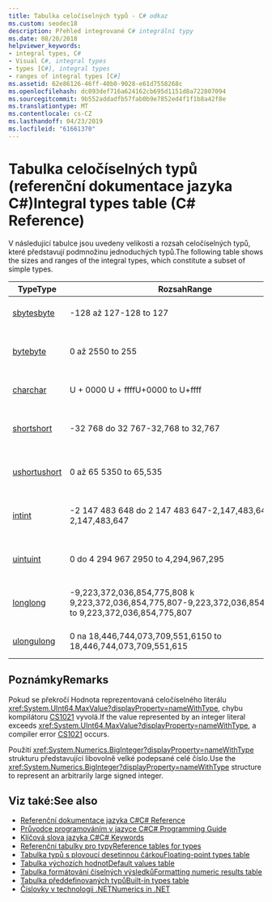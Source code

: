 ```yaml
---
title: Tabulka celočíselných typů - C# odkaz
ms.custom: seodec18
description: Přehled integrované C# integrální typy
ms.date: 08/20/2018
helpviewer_keywords:
- integral types, C#
- Visual C#, integral types
- types [C#], integral types
- ranges of integral types [C#]
ms.assetid: 62e86126-46ff-40b0-9028-e61d7558268c
ms.openlocfilehash: dc093def716a624162cb695d1151d8a722807094
ms.sourcegitcommit: 9b552addadfb57fab0b9e7852ed4f1f1b8a42f8e
ms.translationtype: MT
ms.contentlocale: cs-CZ
ms.lasthandoff: 04/23/2019
ms.locfileid: "61661370"
---
```

# <a name="integral-types-table-c-reference"></a><span data-ttu-id="81f45-103">Tabulka celočíselných typů (referenční dokumentace jazyka C#)</span><span class="sxs-lookup"><span data-stu-id="81f45-103">Integral types table (C# Reference)</span></span>

<span data-ttu-id="81f45-104">V následující tabulce jsou uvedeny velikosti a rozsah celočíselných typů, které představují podmnožinu jednoduchých typů.</span><span class="sxs-lookup"><span data-stu-id="81f45-104">The following table shows the sizes and ranges of the integral types, which constitute a subset of simple types.</span></span>  
  
|<span data-ttu-id="81f45-105">Type</span><span class="sxs-lookup"><span data-stu-id="81f45-105">Type</span></span>|<span data-ttu-id="81f45-106">Rozsah</span><span class="sxs-lookup"><span data-stu-id="81f45-106">Range</span></span>|<span data-ttu-id="81f45-107">Velikost</span><span class="sxs-lookup"><span data-stu-id="81f45-107">Size</span></span>|  
|----------|-----------|----------|  
|[<span data-ttu-id="81f45-108">sbyte</span><span class="sxs-lookup"><span data-stu-id="81f45-108">sbyte</span></span>](sbyte.md)|<span data-ttu-id="81f45-109">-128 až 127</span><span class="sxs-lookup"><span data-stu-id="81f45-109">-128 to 127</span></span>|<span data-ttu-id="81f45-110">8bitové celé číslo se znaménkem</span><span class="sxs-lookup"><span data-stu-id="81f45-110">Signed 8-bit integer</span></span>|  
|[<span data-ttu-id="81f45-111">byte</span><span class="sxs-lookup"><span data-stu-id="81f45-111">byte</span></span>](byte.md)|<span data-ttu-id="81f45-112">0 až 255</span><span class="sxs-lookup"><span data-stu-id="81f45-112">0 to 255</span></span>|<span data-ttu-id="81f45-113">Celé číslo bez znaménka 8 bitů</span><span class="sxs-lookup"><span data-stu-id="81f45-113">Unsigned 8-bit integer</span></span>|  
|[<span data-ttu-id="81f45-114">char</span><span class="sxs-lookup"><span data-stu-id="81f45-114">char</span></span>](char.md)|<span data-ttu-id="81f45-115">U + 0000 U + ffff</span><span class="sxs-lookup"><span data-stu-id="81f45-115">U+0000 to U+ffff</span></span>|<span data-ttu-id="81f45-116">16bitový znak Unicode</span><span class="sxs-lookup"><span data-stu-id="81f45-116">Unicode 16-bit character</span></span>|  
|[<span data-ttu-id="81f45-117">short</span><span class="sxs-lookup"><span data-stu-id="81f45-117">short</span></span>](short.md)|<span data-ttu-id="81f45-118">-32 768 do 32 767</span><span class="sxs-lookup"><span data-stu-id="81f45-118">-32,768 to 32,767</span></span>|<span data-ttu-id="81f45-119">16bitové celé číslo se znaménkem</span><span class="sxs-lookup"><span data-stu-id="81f45-119">Signed 16-bit integer</span></span>|  
|[<span data-ttu-id="81f45-120">ushort</span><span class="sxs-lookup"><span data-stu-id="81f45-120">ushort</span></span>](ushort.md)|<span data-ttu-id="81f45-121">0 až 65 535</span><span class="sxs-lookup"><span data-stu-id="81f45-121">0 to 65,535</span></span>|<span data-ttu-id="81f45-122">Celé číslo bez znaménka 16 bitů</span><span class="sxs-lookup"><span data-stu-id="81f45-122">Unsigned 16-bit integer</span></span>|  
|[<span data-ttu-id="81f45-123">int</span><span class="sxs-lookup"><span data-stu-id="81f45-123">int</span></span>](int.md)|<span data-ttu-id="81f45-124">-2 147 483 648 do 2 147 483 647</span><span class="sxs-lookup"><span data-stu-id="81f45-124">-2,147,483,648 to 2,147,483,647</span></span>|<span data-ttu-id="81f45-125">32bitové celé číslo se znaménkem</span><span class="sxs-lookup"><span data-stu-id="81f45-125">Signed 32-bit integer</span></span>|  
|[<span data-ttu-id="81f45-126">uint</span><span class="sxs-lookup"><span data-stu-id="81f45-126">uint</span></span>](uint.md)|<span data-ttu-id="81f45-127">0 do 4 294 967 295</span><span class="sxs-lookup"><span data-stu-id="81f45-127">0 to 4,294,967,295</span></span>|<span data-ttu-id="81f45-128">Nepodepsané 32bitové celé číslo</span><span class="sxs-lookup"><span data-stu-id="81f45-128">Unsigned 32-bit integer</span></span>|  
|[<span data-ttu-id="81f45-129">long</span><span class="sxs-lookup"><span data-stu-id="81f45-129">long</span></span>](long.md)|<span data-ttu-id="81f45-130">-9,223,372,036,854,775,808 k 9,223,372,036,854,775,807</span><span class="sxs-lookup"><span data-stu-id="81f45-130">-9,223,372,036,854,775,808 to 9,223,372,036,854,775,807</span></span>|<span data-ttu-id="81f45-131">64bitové celé číslo se znaménkem</span><span class="sxs-lookup"><span data-stu-id="81f45-131">Signed 64-bit integer</span></span>|  
|[<span data-ttu-id="81f45-132">ulong</span><span class="sxs-lookup"><span data-stu-id="81f45-132">ulong</span></span>](ulong.md)|<span data-ttu-id="81f45-133">0 na 18,446,744,073,709,551,615</span><span class="sxs-lookup"><span data-stu-id="81f45-133">0 to 18,446,744,073,709,551,615</span></span>|<span data-ttu-id="81f45-134">64-bit znaménka.</span><span class="sxs-lookup"><span data-stu-id="81f45-134">Unsigned 64-bit integer</span></span>|  

## <a name="remarks"></a><span data-ttu-id="81f45-135">Poznámky</span><span class="sxs-lookup"><span data-stu-id="81f45-135">Remarks</span></span>
  
<span data-ttu-id="81f45-136">Pokud se překročí Hodnota reprezentovaná celočíselného literálu <xref:System.UInt64.MaxValue?displayProperty=nameWithType>, chybu kompilátoru [CS1021](../../misc/cs1021.md) vyvolá.</span><span class="sxs-lookup"><span data-stu-id="81f45-136">If the value represented by an integer literal exceeds <xref:System.UInt64.MaxValue?displayProperty=nameWithType>, a compiler error [CS1021](../../misc/cs1021.md) occurs.</span></span>

<span data-ttu-id="81f45-137">Použití <xref:System.Numerics.BigInteger?displayProperty=nameWithType> strukturu představující libovolně velké podepsané celé číslo.</span><span class="sxs-lookup"><span data-stu-id="81f45-137">Use the <xref:System.Numerics.BigInteger?displayProperty=nameWithType> structure to represent an arbitrarily large signed integer.</span></span>
  
## <a name="see-also"></a><span data-ttu-id="81f45-138">Viz také:</span><span class="sxs-lookup"><span data-stu-id="81f45-138">See also</span></span>

- [<span data-ttu-id="81f45-139">Referenční dokumentace jazyka C#</span><span class="sxs-lookup"><span data-stu-id="81f45-139">C# Reference</span></span>](../index.md)
- [<span data-ttu-id="81f45-140">Průvodce programováním v jazyce C#</span><span class="sxs-lookup"><span data-stu-id="81f45-140">C# Programming Guide</span></span>](../../programming-guide/index.md)
- [<span data-ttu-id="81f45-141">Klíčová slova jazyka C#</span><span class="sxs-lookup"><span data-stu-id="81f45-141">C# Keywords</span></span>](index.md)
- [<span data-ttu-id="81f45-142">Referenční tabulky pro typy</span><span class="sxs-lookup"><span data-stu-id="81f45-142">Reference tables for types</span></span>](reference-tables-for-types.md)
- [<span data-ttu-id="81f45-143">Tabulka typů s plovoucí desetinnou čárkou</span><span class="sxs-lookup"><span data-stu-id="81f45-143">Floating-point types table</span></span>](floating-point-types-table.md)
- [<span data-ttu-id="81f45-144">Tabulka výchozích hodnot</span><span class="sxs-lookup"><span data-stu-id="81f45-144">Default values table</span></span>](default-values-table.md)
- [<span data-ttu-id="81f45-145">Tabulka formátování číselných výsledků</span><span class="sxs-lookup"><span data-stu-id="81f45-145">Formatting numeric results table</span></span>](formatting-numeric-results-table.md)
- [<span data-ttu-id="81f45-146">Tabulka předdefinovaných typů</span><span class="sxs-lookup"><span data-stu-id="81f45-146">Built-in types table</span></span>](built-in-types-table.md)
- [<span data-ttu-id="81f45-147">Číslovky v technologii .NET</span><span class="sxs-lookup"><span data-stu-id="81f45-147">Numerics in .NET</span></span>](../../../standard/numerics.md)
